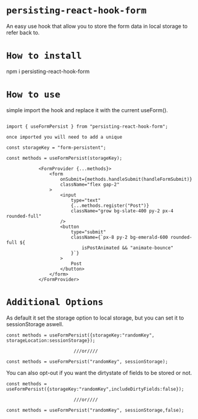 # `persisting-react-hook-form`

An easy use hook that allow you to store the form data in local storage to refer back to.

# `How to install`

npm i persisting-react-hook-form

# `How to use`

simple import the hook and replace it with the current useForm().

```tsx

import { useFormPersist } from "persisting-react-hook-form";

once imported you will need to add a unique

const storageKey = "form-persistent";

const methods = useFormPersist(storageKey);

			<FormProvider {...methods}>
				<form
					onSubmit={methods.handleSubmit(handleFormSubmit)}
					className="flex gap-2"
				>
					<input
						type="text"
						{...methods.register("Post")}
						className="grow bg-slate-400 py-2 px-4 rounded-full"
					/>
					<button
						type="submit"
						className={`px-8 py-2 bg-emerald-600 rounded-full ${
							isPostAnimated && "animate-bounce"
						}`}
					>
						Post
					</button>
				</form>
			</FormProvider>
 ```           

 # `Additional Options`

 As default it set the storage option to local storage, but you can set it to sessionStorage aswell.
```tsx
const methods = useFormPersist({storageKey:"randomKey", storageLocation:sessionStorage});

                         ///or////

const methods = useFormPersist("randomKey", sessionStorage);
```  

You can also opt-out if you want the dirtystate of fields to be stored or not. 
```tsx
const methods = useFormPersist({storageKey:"randomKey",includeDirtyFields:false});

                         ///or////
                         
const methods = useFormPersist("randomKey", sessionStorage,false);
```  


